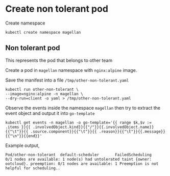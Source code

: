 # Create non tolerant pod

Create namespace

`kubectl create namespace magellan`

## Non tolerant pod

This represents the pod that belongs to other team

Create a pod in `magellan` namespace with `nginx:alpine` image.

Save the manifest into a file `/tmp/other-non-tolerant.yaml`

```shell
kubectl run other-non-tolerant \
--image=nginx:alpine -n magellan \
--dry-run=client -o yaml > /tmp/other-non-tolerant.yaml

```

Observe the events inside the namespace `magellan` then try to extract the event object and output it into `go-template`

`kubectl get events -n magellan -o go-template='{{ range $k,$v := .items }}{{ .involvedObject.kind}}{{"/"}}{{.involvedObject.name}}{{"\t"}}{{ .source.component}}{{"\t"}}{{ .reason}}{{"\t"}}{{.message}}{{"\n"}}{{end}}'`

Example output,

```text
Pod/other-non-tolerant  default-scheduler       FailedScheduling        0/1 nodes are available: 1 node(s) had untolerated taint {owner: ootcloud}. preemption: 0/1 nodes are available: 1 Preemption is not helpful for scheduling..

```
